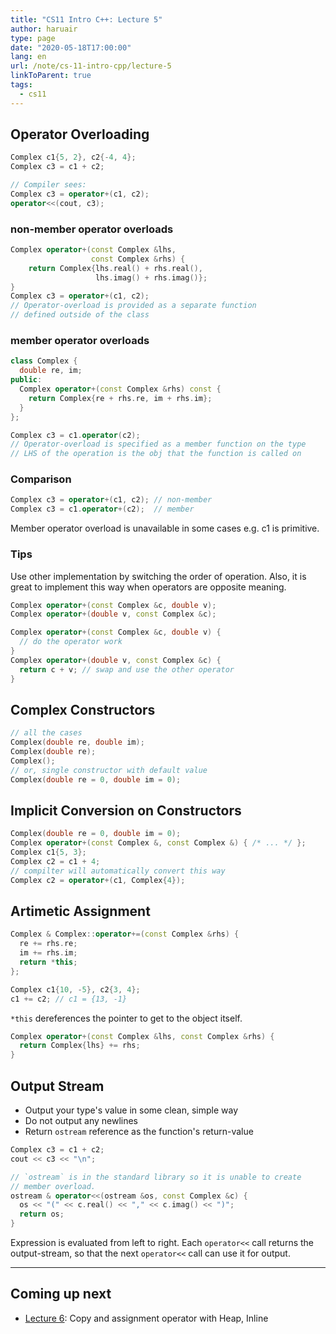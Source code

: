 ```yaml
---
title: "CS11 Intro C++: Lecture 5"
author: haruair
type: page
date: "2020-05-18T17:00:00"
lang: en
url: /note/cs-11-intro-cpp/lecture-5
linkToParent: true
tags:
  - cs11
---
```


## Operator Overloading

```cpp
Complex c1{5, 2}, c2{-4, 4};
Complex c3 = c1 + c2;

// Compiler sees:
Complex c3 = operator+(c1, c2);
operator<<(cout, c3);
```

### non-member operator overloads

```cpp
Complex operator+(const Complex &lhs,
                  const Complex &rhs) {
    return Complex{lhs.real() + rhs.real(),
                   lhs.imag() + rhs.imag()};
}
Complex c3 = operator+(c1, c2);
// Operator-overload is provided as a separate function
// defined outside of the class
```

### member operator overloads

```cpp
class Complex {
  double re, im;
public:
  Complex operator+(const Complex &rhs) const {
    return Complex{re + rhs.re, im + rhs.im};
  }
};

Complex c3 = c1.operator(c2);
// Operator-overload is specified as a member function on the type
// LHS of the operation is the obj that the function is called on
```

### Comparison

```cpp
Complex c3 = operator+(c1, c2); // non-member
Complex c3 = c1.operator+(c2);  // member
```

Member operator overload is unavailable in some cases e.g. c1 is primitive.

### Tips

Use other implementation by switching the order of operation. Also, it is great to implement this way when operators are opposite meaning.

```cpp
Complex operator+(const Complex &c, double v);
Complex operator+(double v, const Complex &c);

Complex operator+(const Complex &c, double v) {
  // do the operator work
}
Complex operator+(double v, const Complex &c) {
  return c + v; // swap and use the other operator
}
```

## Complex Constructors

```cpp
// all the cases
Complex(double re, double im);
Complex(double re);
Complex();
// or, single constructor with default value
Complex(double re = 0, double im = 0);
```

## Implicit Conversion on Constructors

```cpp
Complex(double re = 0, double im = 0);
Complex operator+(const Complex &, const Complex &) { /* ... */ };
Complex c1{5, 3};
Complex c2 = c1 + 4;
// compilter will automatically convert this way
Complex c2 = operator+(c1, Complex{4});
```

## Artimetic Assignment

```cpp
Complex & Complex::operator+=(const Complex &rhs) {
  re += rhs.re;
  im += rhs.im;
  return *this;
};

Complex c1{10, -5}, c2{3, 4};
c1 += c2; // c1 = {13, -1}
```

`*this` dereferences the pointer to get to the object itself.

```cpp
Complex operator+(const Complex &lhs, const Complex &rhs) {
  return Complex{lhs} += rhs;
}
```

## Output Stream

- Output your type's value in some clean, simple way
- Do not output any newlines
- Return `ostream` reference as the function's return-value

```cpp
Complex c3 = c1 + c2;
cout << c3 << "\n";
```

```cpp
// `ostream` is in the standard library so it is unable to create
// member overload.
ostream & operator<<(ostream &os, const Complex &c) {
  os << "(" << c.real() << "," << c.imag() << ")";
  return os;
}
```

Expression is evaluated from left to right. Each `operator<<` call returns the output-stream, so that the next `operator<<` call can use it for output.

---

## Coming up next


- [Lecture 6](/note/cs-11-intro-cpp/lecture-6): Copy and assignment operator with Heap, Inline
